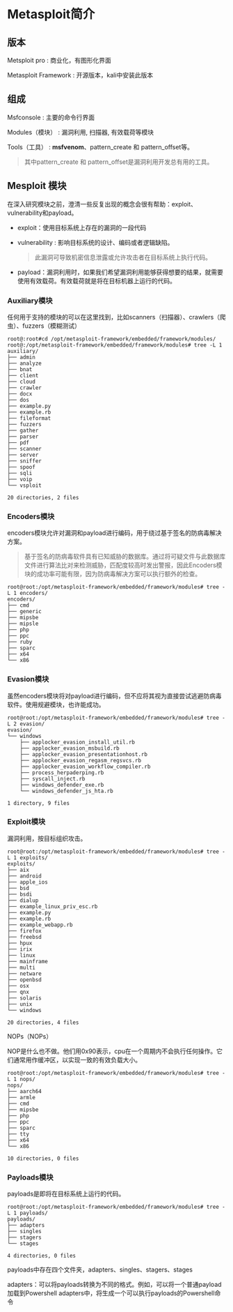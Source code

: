 # Metasploit简介

## 版本

Metsploit pro		 :  商业化，有图形化界面

Metasploit Framework : 开源版本，kali中安装此版本

## 组成

Msfconsole  	   :  主要的命令行界面

Modules（模块）  :   漏洞利用, 扫描器, 有效载荷等模块

Tools（工具）	:   **msfvenom**、pattern_create 和 pattern_offset等。

> 其中pattern_create 和 pattern_offset是漏洞利用开发总有用的工具。

##  Mesploit 模块

在深入研究模块之前，澄清一些反复出现的概念会很有帮助：exploit、vulnerability和payload。

- exploit：使用目标系统上存在的漏洞的一段代码

- vulnerability : 影响目标系统的设计、编码或者逻辑缺陷。

  > 此漏洞可导致机密信息泄露或允许攻击者在目标系统上执行代码。

- payload：漏洞利用时，如果我们希望漏洞利用能够获得想要的结果，就需要使用有效载荷。有效载荷就是将在目标机器上运行的代码。

### Auxiliary模块

任何用于支持的模块的可以在这里找到，比如scanners（扫描器）、crawlers（爬虫）、fuzzers（模糊测试）

```shell
root@:root#cd /opt/metasploit-framework/embedded/framework/modules/
root@:/opt/metasploit-framework/embedded/framework/modules# tree -L 1 auxiliary/
├── admin
├── analyze
├── bnat
├── client
├── cloud
├── crawler
├── docx
├── dos
├── example.py
├── example.rb
├── fileformat
├── fuzzers
├── gather
├── parser
├── pdf
├── scanner
├── server
├── sniffer
├── spoof
├── sqli
├── voip
└── vsploit

20 directories, 2 files
```

### Encoders模块

encoders模块允许对漏洞和payload进行编码，用于绕过基于签名的防病毒解决方案。

> 基于签名的防病毒软件具有已知威胁的数据库。通过将可疑文件与此数据库文件进行算法比对来检测威胁，匹配度较高时发出警报，因此Encoders模块的成功率可能有限，因为防病毒解决方案可以执行额外的检查。

```shell
root@root:/opt/metasploit-framework/embedded/framework/modules# tree -L 1 encoders/
encoders/
├── cmd
├── generic
├── mipsbe
├── mipsle
├── php
├── ppc
├── ruby
├── sparc
├── x64
└── x86
```

### Evasion模块

虽然encoders模块将对payload进行编码，但不应将其视为直接尝试逃避防病毒软件。使用规避模块，也许能成功。

```shell
root@root:/opt/metasploit-framework/embedded/framework/modules# tree -L 2 evasion/
evasion/
└── windows
    ├── applocker_evasion_install_util.rb
    ├── applocker_evasion_msbuild.rb
    ├── applocker_evasion_presentationhost.rb
    ├── applocker_evasion_regasm_regsvcs.rb
    ├── applocker_evasion_workflow_compiler.rb
    ├── process_herpaderping.rb
    ├── syscall_inject.rb
    ├── windows_defender_exe.rb
    └── windows_defender_js_hta.rb

1 directory, 9 files
```

### Exploit模块

漏洞利用，按目标组织攻击。

```shell
root@root:/opt/metasploit-framework/embedded/framework/modules# tree -L 1 exploits/
exploits/
├── aix
├── android
├── apple_ios
├── bsd
├── bsdi
├── dialup
├── example_linux_priv_esc.rb
├── example.py
├── example.rb
├── example_webapp.rb
├── firefox
├── freebsd
├── hpux
├── irix
├── linux
├── mainframe
├── multi
├── netware
├── openbsd
├── osx
├── qnx
├── solaris
├── unix
└── windows

20 directories, 4 files
```

NOPs（NOPs）

NOP是什么也不做。他们用0x90表示，cpu在一个周期内不会执行任何操作。它们通常用作缓冲区，以实现一致的有效负载大小。

```shell
root@root:/opt/metasploit-framework/embedded/framework/modules# tree -L 1 nops/
nops/
├── aarch64
├── armle
├── cmd
├── mipsbe
├── php
├── ppc
├── sparc
├── tty
├── x64
└── x86

10 directories, 0 files
```

### Payloads模块

payloads是即将在目标系统上运行的代码。

```shell
root@root:/opt/metasploit-framework/embedded/framework/modules# tree -L 1 payloads/
payloads/
├── adapters
├── singles
├── stagers
└── stages

4 directories, 0 files
```

payloads中存在四个文件夹，adapters、singles、stagers、stages

adapters：可以将payloads转换为不同的格式。例如，可以将一个普通payload加载到Powershell adapters中，将生成一个可以执行payloads的Powershell命令

